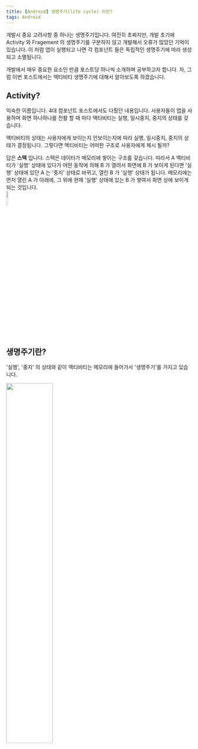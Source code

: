 ```yaml
---
title: [Android] 생명주기(life cycle) 이란?
tags: Android 
---
```

 
개발시 중요 고려사항 중 하나는 생명주기입니다. 여전히 초짜지만, 개발 초기에 Activity 와 Fragement 의 생명주기를 구분하지 않고 개발해서 오류가 많았던 기억이 있습니다. 이 처럼 앱이 실행되고 나면 각 컴포넌트 들은 독립적인 생명주기에 따라 생성되고 소멸됩니다. 

개발에서 매우 중요한 요소인 만큼 포스트당 하나씩 소개하며 공부하고자 합니다. 자, 그럼 이번 포스트에서는 액티비티 생명주기에 대해서 알아보도록 하겠습니다. 

## Activity? 

익숙한 이름입니다. 4대 컴포넌트 포스트에서도 다뤘던 내용입니다. 
사용자들이 앱을 사용하며 화면 하나하나를 전활 할 때 마다 액티비티는 실행, 일시중지, 중지의 상태를 갖습니다. 

액티비티의 상태는 사용자에게 보이는지 안보이는지에 따라 실행, 일시중지, 중지의 상태가 결정됩니다. 그렇다면 액티비티는 어떠한 구조로 사용자에게 제시 될까? 

답은 **스택** 입니다. 스택은 데이터가 메모리에 쌓이는 구조를 갖습니다. 따라서 A 액티비티가 '실행' 상태에 있다가 어떤 동작에 의해 B 가 열려서 화면에 B 가 보이게 된다면 '실행' 상태에 있던 A 는 '중지' 상태로 바뀌고, 열린 B 가 '실행' 상태가 됩니다. 메모리에는 먼저 열린 A 가 아래에, 그 위에 현재 '실행' 상태에 있는 B 가 쌓여서 화면 상에 보이게 되는 것입니다.  
<img width="10%" src="https://miro.medium.com/max/110/1*MKY9CJsvOB-tmAHKn6d5IA.png" alt="">


## 생명주기란?

'실행', '중지' 의 상태와 같이 액티비티는 메모리에 들어가서 '생명주기'를 가지고 있습니다. 

<img width="50%" src="https://img1.daumcdn.net/thumb/R1280x0/?scode=mtistory2&fname=http%3A%2F%2Fcfile30.uf.tistory.com%2Fimage%2F2139F134566EBC6B087D62" alt="">



